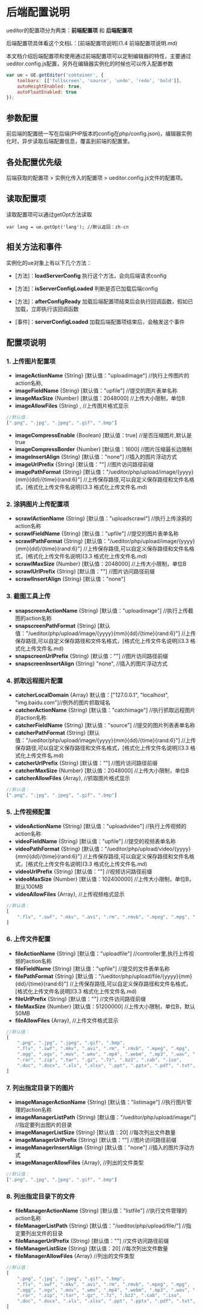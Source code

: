 # 后端配置说明

ueditor的配置项分为两类：**前端配置项** 和 **后端配置项**

后端配置项具体看这个文档L：[前端配置项说明](1.4 前端配置项说明.md)

本文档介绍后端配置项和使用通过前端配置项可以定制编辑器的特性，主要通过ueditor.config.js配置，另外在编辑器实例化的时候也可以传入配置参数
```javascript
var ue = UE.getEditor('container', {
    toolbars: [['fullscreen', 'source', 'undo', 'redo', 'bold']],
    autoHeightEnabled: true,
    autoFloatEnabled: true
});
```

## 参数配置

前后端的配置统一写在后端(PHP版本的config在php/config.json)，编辑器实例化时，异步读取后端配置信息，覆盖到前端的配置里。

## 各处配置优先级

后端获取的配置项 > 实例化传入的配置项 > ueditor.config.js文件的配置项。

## 读取配置项

读取配置项可以通过getOpt方法读取
```
var lang = ue.getOpt('lang'); //默认返回：zh-cn
```

## 相关方法和事件

实例化的ue对象上有以下几个方法：

* [方法]：**loadServerConfig** 执行这个方法，会向后端请求config

* [方法]：**isServerConfigLoaded** 判断是否已加载后端config

* [方法]：**afterConfigReady** 加载后端配置项结束后会执行回调函数，假如已加载，立即执行该回调函数

* [事件]：**serverConfigLoaded** 加载后端配置项结束后，会触发这个事件

## 配置项说明

### 1. 上传图片配置项
* **imageActionName** {String} [默认值："uploadimage"] //执行上传图片的action名称,
* **imageFieldName** {String} [默认值："upfile"] //提交的图片表单名称
* **imageMaxSize** {Number} [默认值：2048000] //上传大小限制，单位B
* **imageAllowFiles** {String} , //上传图片格式显示
```javascript
//默认值：
[".png", ".jpg", ".jpeg", ".gif", ".bmp"]
```
* **imageCompressEnable** {Boolean} [默认值：true] //是否压缩图片,默认是true
* **imageCompressBorder** {Number} [默认值：1600] //图片压缩最长边限制
* **imageInsertAlign** {String} [默认值："none"] //插入的图片浮动方式
* **imageUrlPrefix** {String} [默认值：""] //图片访问路径前缀
* **imagePathFormat** {String} [默认值："/ueditor/php/upload/image/{yyyy}{mm}{dd}/{time}{rand:6}"] //上传保存路径,可以自定义保存路径和文件名格式，[格式化上传文件名说明](3.3 格式化上传文件名.md)

### 2. 涂鸦图片上传配置项
* **scrawlActionName** {String} [默认值："uploadscrawl"] //执行上传涂鸦的action名称
* **scrawlFieldName** {String} [默认值："upfile"] //提交的图片表单名称
* **scrawlPathFormat** {String} [默认值："/ueditor/php/upload/image/{yyyy}{mm}{dd}/{time}{rand:6}"] //上传保存路径,可以自定义保存路径和文件名格式，[格式化上传文件名说明](3.3 格式化上传文件名.md)
* **scrawlMaxSize** {Number} [默认值：2048000] //上传大小限制，单位B
* **scrawlUrlPrefix** {String} [默认值：""] //图片访问路径前缀
* **scrawlInsertAlign** {String} [默认值："none"]

### 3. 截图工具上传
* **snapscreenActionName** {String} [默认值："uploadimage"] //执行上传截图的action名称
* **snapscreenPathFormat** {String} [默认值："/ueditor/php/upload/image/{yyyy}{mm}{dd}/{time}{rand:6}"] //上传保存路径,可以自定义保存路径和文件名格式，[格式化上传文件名说明](3.3 格式化上传文件名.md)
* **snapscreenUrlPrefix** {String} [默认值：""] //图片访问路径前缀
* **snapscreenInsertAlign** {String} "none", //插入的图片浮动方式

### 4. 抓取远程图片配置
* **catcherLocalDomain** {Array} 默认值：["127.0.0.1", "localhost", "img.baidu.com"]//例外的图片抓取域名
* **catcherActionName** {String} [默认值："catchimage"] //执行抓取远程图片的action名称
* **catcherFieldName** {String} [默认值："source"] //提交的图片列表表单名称
* **catcherPathFormat** {String} [默认值："/ueditor/php/upload/image/{yyyy}{mm}{dd}/{time}{rand:6}"] //上传保存路径,可以自定义保存路径和文件名格式，[格式化上传文件名说明](3.3 格式化上传文件名.md)
* **catcherUrlPrefix** {String} [默认值：""] //图片访问路径前缀
* **catcherMaxSize** {Number} [默认值：2048000] //上传大小限制，单位B
* **catcherAllowFiles** {Array}, //抓取图片格式显示
```javascript
//默认值：
[".png", ".jpg", ".jpeg", ".gif", ".bmp"]
```

### 5. 上传视频配置
* **videoActionName** {String} [默认值："uploadvideo"] //执行上传视频的action名称
* **videoFieldName** {String} [默认值："upfile"] //提交的视频表单名称
* **videoPathFormat** {String} [默认值："/ueditor/php/upload/video/{yyyy}{mm}{dd}/{time}{rand:6}"] //上传保存路径,可以自定义保存路径和文件名格式，[格式化上传文件名说明](3.3 格式化上传文件名.md)
* **videoUrlPrefix** {String} [默认值：""] //视频访问路径前缀
* **videoMaxSize** {Number} [默认值：102400000] //上传大小限制，单位B，默认100MB
* **videoAllowFiles** {Array}, //上传视频格式显示
```javascript
//默认值：
[
    ".flv", ".swf", ".mkv", ".avi", ".rm", ".rmvb", ".mpeg", ".mpg", ".ogg", ".ogv", ".mov", ".wmv", ".mp4", ".webm", ".mp3", ".wav", ".mid"
]
```

### 6. 上传文件配置
* **fileActionName** {String} [默认值："uploadfile"] //controller里,执行上传视频的action名称
* **fileFieldName** {String} [默认值："upfile"] //提交的文件表单名称
* **filePathFormat** {String} [默认值："/ueditor/php/upload/file/{yyyy}{mm}{dd}/{time}{rand:6}"] //上传保存路径,可以自定义保存路径和文件名格式，[格式化上传文件名说明](3.3 格式化上传文件名.md)
* **fileUrlPrefix** {String} [默认值：""] //文件访问路径前缀
* **fileMaxSize** {Number} [默认值：51200000] //上传大小限制，单位B，默认50MB
* **fileAllowFiles** {Array}, //上传文件格式显示
```javascript
//默认值：
[
    ".png", ".jpg", ".jpeg", ".gif", ".bmp",
    ".flv", ".swf", ".mkv", ".avi", ".rm", ".rmvb", ".mpeg", ".mpg",
    ".ogg", ".ogv", ".mov", ".wmv", ".mp4", ".webm", ".mp3", ".wav", ".mid",
    ".rar", ".zip", ".tar", ".gz", ".7z", ".bz2", ".cab", ".iso",
    ".doc", ".docx", ".xls", ".xlsx", ".ppt", ".pptx", ".pdf", ".txt", ".md", ".xml"
]
```

### 7. 列出指定目录下的图片
* **imageManagerActionName** {String} [默认值："listimage"] //执行图片管理的action名称
* **imageManagerListPath** {String} [默认值："/ueditor/php/upload/image/"] //指定要列出图片的目录
* **imageManagerListSize** {String} [默认值：20] //每次列出文件数量
* **imageManagerUrlPrefix** {String} [默认值：""] //图片访问路径前缀
* **imageManagerInsertAlign** {String} [默认值："none"] //插入的图片浮动方式
* **imageManagerAllowFiles** {Array}, //列出的文件类型
```javascript
//默认值：
[".png", ".jpg", ".jpeg", ".gif", ".bmp"]
```

### 8. 列出指定目录下的文件
* **fileManagerActionName** {String} [默认值："listfile"] //执行文件管理的action名称
* **fileManagerListPath** {String} [默认值："/ueditor/php/upload/file/"] //指定要列出文件的目录
* **fileManagerUrlPrefix** {String} [默认值：""] //文件访问路径前缀
* **fileManagerListSize** {String} [默认值：20] //每次列出文件数量
* **fileManagerAllowFiles** {Array} //列出的文件类型
```javascript
//默认值：
[
    ".png", ".jpg", ".jpeg", ".gif", ".bmp",
    ".flv", ".swf", ".mkv", ".avi", ".rm", ".rmvb", ".mpeg", ".mpg",
    ".ogg", ".ogv", ".mov", ".wmv", ".mp4", ".webm", ".mp3", ".wav", ".mid",
    ".rar", ".zip", ".tar", ".gz", ".7z", ".bz2", ".cab", ".iso",
    ".doc", ".docx", ".xls", ".xlsx", ".ppt", ".pptx", ".pdf", ".txt", ".md", ".xml"
]
```

